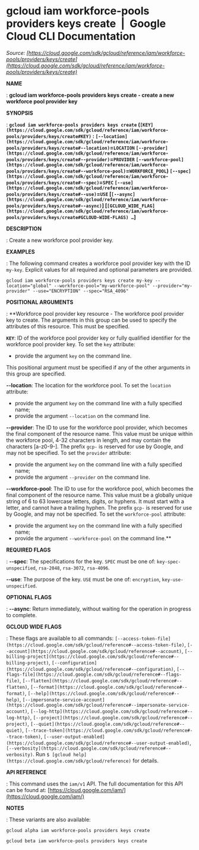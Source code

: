 # gcloud iam workforce-pools providers keys create  |  Google Cloud CLI Documentation

*Source: [https://cloud.google.com/sdk/gcloud/reference/iam/workforce-pools/providers/keys/create](https://cloud.google.com/sdk/gcloud/reference/iam/workforce-pools/providers/keys/create)*

**NAME**

: **gcloud iam workforce-pools providers keys create - create a new workforce pool provider key**

**SYNOPSIS**

: **`gcloud iam workforce-pools providers keys create` (`[KEY](https://cloud.google.com/sdk/gcloud/reference/iam/workforce-pools/providers/keys/create#KEY)` : `[--location](https://cloud.google.com/sdk/gcloud/reference/iam/workforce-pools/providers/keys/create#--location)`=`LOCATION` `[--provider](https://cloud.google.com/sdk/gcloud/reference/iam/workforce-pools/providers/keys/create#--provider)`=`PROVIDER` `[--workforce-pool](https://cloud.google.com/sdk/gcloud/reference/iam/workforce-pools/providers/keys/create#--workforce-pool)`=`WORKFORCE_POOL`) `[--spec](https://cloud.google.com/sdk/gcloud/reference/iam/workforce-pools/providers/keys/create#--spec)`=`SPEC` `[--use](https://cloud.google.com/sdk/gcloud/reference/iam/workforce-pools/providers/keys/create#--use)`=`USE` [`[--async](https://cloud.google.com/sdk/gcloud/reference/iam/workforce-pools/providers/keys/create#--async)`] [`[GCLOUD_WIDE_FLAG](https://cloud.google.com/sdk/gcloud/reference/iam/workforce-pools/providers/keys/create#GCLOUD-WIDE-FLAGS) …`]**

**DESCRIPTION**

: Create a new workforce pool provider key.

**EXAMPLES**

: The following command creates a workforce pool provider key with the ID
``my-key``. Explicit values for all required
and optional parameters are provided.

```
gcloud iam workforce-pools providers keys create my-key --location="global" --workforce-pool="my-workforce-pool" --provider="my-provider" --use="ENCRYPTION" --spec="RSA_4096"
```

**POSITIONAL ARGUMENTS**

: **Workforce pool provider key resource - The workforce pool provider key to
create. The arguments in this group can be used to specify the attributes of
this resource.
This must be specified.

**`KEY`**:
ID of the workforce pool provider key or fully qualified identifier for the
workforce pool provider key.
To set the `key` attribute:

- provide the argument `key` on the command line.

This positional argument must be specified if any of the other arguments in this
group are specified.

**--location**:
The location for the workforce pool.
To set the `location` attribute:

- provide the argument `key` on the command line with a fully specified
name;
- provide the argument `--location` on the command line.

**--provider**:
The ID to use for the workforce pool provider, which becomes the final component
of the resource name. This value must be unique within the workforce pool, 4-32
characters in length, and may contain the characters [a-z0-9-]. The prefix
`gcp-` is reserved for use by Google, and may not be specified.
To set the `provider` attribute:

- provide the argument `key` on the command line with a fully specified
name;
- provide the argument `--provider` on the command line.

**--workforce-pool**:
The ID to use for the workforce pool, which becomes the final component of the
resource name. This value must be a globally unique string of 6 to 63 lowercase
letters, digits, or hyphens. It must start with a letter, and cannot have a
trailing hyphen. The prefix `gcp-` is reserved for use by Google, and
may not be specified.
To set the `workforce-pool` attribute:

- provide the argument `key` on the command line with a fully specified
name;
- provide the argument `--workforce-pool` on the command line.**

**REQUIRED FLAGS**

: **--spec**:
The specifications for the key. `SPEC` must be one of:
`key-spec-unspecified`, `rsa-2048`, `rsa-3072`,
`rsa-4096`.

**--use**:
The purpose of the key. `USE` must be one of:
`encryption`, `key-use-unspecified`.

**OPTIONAL FLAGS**

: **--async**:
Return immediately, without waiting for the operation in progress to complete.

**GCLOUD WIDE FLAGS**

: These flags are available to all commands: `[--access-token-file](https://cloud.google.com/sdk/gcloud/reference#--access-token-file)`,
`[--account](https://cloud.google.com/sdk/gcloud/reference#--account)`, `[--billing-project](https://cloud.google.com/sdk/gcloud/reference#--billing-project)`,
`[--configuration](https://cloud.google.com/sdk/gcloud/reference#--configuration)`,
`[--flags-file](https://cloud.google.com/sdk/gcloud/reference#--flags-file)`,
`[--flatten](https://cloud.google.com/sdk/gcloud/reference#--flatten)`, `[--format](https://cloud.google.com/sdk/gcloud/reference#--format)`, `[--help](https://cloud.google.com/sdk/gcloud/reference#--help)`, `[--impersonate-service-account](https://cloud.google.com/sdk/gcloud/reference#--impersonate-service-account)`,
`[--log-http](https://cloud.google.com/sdk/gcloud/reference#--log-http)`,
`[--project](https://cloud.google.com/sdk/gcloud/reference#--project)`, `[--quiet](https://cloud.google.com/sdk/gcloud/reference#--quiet)`, `[--trace-token](https://cloud.google.com/sdk/gcloud/reference#--trace-token)`, `[--user-output-enabled](https://cloud.google.com/sdk/gcloud/reference#--user-output-enabled)`,
`[--verbosity](https://cloud.google.com/sdk/gcloud/reference#--verbosity)`.
Run `$ [gcloud help](https://cloud.google.com/sdk/gcloud/reference)` for details.

**API REFERENCE**

: This command uses the `iam/v1` API. The full documentation for this
API can be found at: [https://cloud.google.com/iam/](https://cloud.google.com/iam/)

**NOTES**

: These variants are also available:

```
gcloud alpha iam workforce-pools providers keys create
```

```
gcloud beta iam workforce-pools providers keys create
```